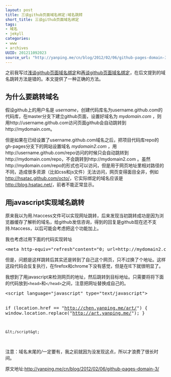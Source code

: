 ```yaml
--- 
layout: post
title: 三谈github页面域名绑定:域名跳转
short_title: 三谈github页面域名绑定
tags: 
- 域名
- jekyll
categories:
- www
- archives
UUID: 201211092023
source_url: "http://yanping.me/cn/blog/2012/02/06/github-pages-domain-3/"
---
```


之前我写过<a href="{{site.base_url}}/2012/11/09/github-pages-domain/" target="_blank">浅谈github页面域名绑定</a>和<a href="/2012/11/09/github-pages-domain-2/" target="_blank">再谈github页面域名绑定</a>，在后文提到的域名跳转方法是错的。本文提供了一种正确的方法。

<h2 id="section">为什么要跳转域名</h2>
<p>假设github上的用户名是 <em>username</em>，创建代码库名为username.github.com的代码库，在master分支下建立github页面，设置好域名为 <em>mydomain.com</em> ，则用http://username.github.com访问页面github会自动跳转到http://mydomain.com。</p>

<p>但是如果在已经设置了username.github.com域名之后，把项目代码库repo的gh-pages分支下的网站设置域名 <em>mydomain2.com</em> ，用http://username.github.com/repo访问的时候只会自动跳转到http://mydomain.com/repo，不会跳转到http://mydomain2.com 。虽然http://mydomain.com/repo的形式也可以访问，但是用于网页地址里相对路径的不同，造成很多资源（比如css和js文件）无法访问，网页变得面目全非，例如<a href="http://hsatac.github.com/octo/">http://hsatac.github.com/octo/</a>，它实际绑定的域名应该是<a href="http://blog.hsatac.net/">http://blog.hsatac.net/</a>，前者不能正常显示。</p>


<h2 id="javascript">用javascript实现域名跳转</h2>
<p>原来我以为用.htaccess文件可以实现网址跳转，后来发现当初跳转成功是因为浏览器缓存了解析的域名，给github发信咨询，得到的回复是github现在还不支持.htaccess，以后可能会考虑把这个功能加上。</p>

<p>我也考虑过用下面的代码实现转址</p>
<pre id="bash">
&lt;meta http-equiv=&quot;refresh&quot;content=&quot;0; url=http://mydomain2.com&quot;&gt;
</pre>

<p>但是，问题是这样跳转后其实还是转到了自己这个网页，只不过换了个地址。这样这段代码会反复执行，在firefox和chrome下没有感觉，但是在IE下就很明显了。</p>

<p>我想到了用javascript来检测网页的地址，然后跳转到目标地址。只需要将将下面的代码放到<code>&lt;head&gt;</code>和<code>&lt;/head&gt;</code>之间，注意把网址替换成自己的。</p>
<pre id="bash">
&lt;script language="javascript" type="text/javascript"&gt;

if (location.href == "http://chen.yanping.me/art/") {
    window.location.replace("http://art.yanping.me/");
    }

    &lt;/script&gt;
</pre>
注意：域名末尾的<em>/</em>一定要有，我之前就因为没发现这点，所以才浪费了很长时间。

原文地址:<a href="http://yanping.me/cn/blog/2012/02/06/github-pages-domain-3/">http://yanping.me/cn/blog/2012/02/06/github-pages-domain-3/</a>
